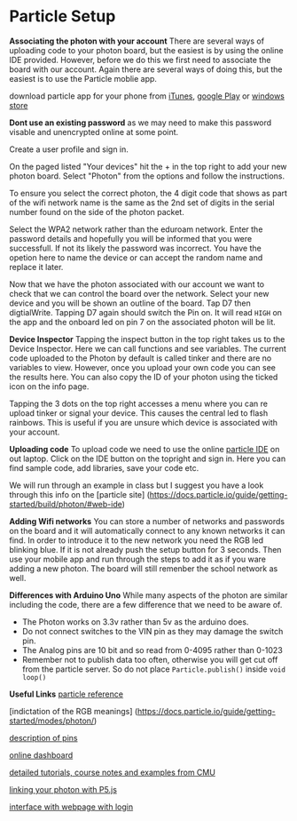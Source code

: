 

Particle Setup
==============

**Associating the photon with your account**
There are several ways of uploading code to your photon board, but the easiest is by using the online IDE provided. However, before we do this we first need to associate the board with our account. Again there are several ways of doing this, but the easiest is to use the Particle moblie app.

download particle app for your phone from [iTunes](https://itunes.apple.com/us/app/particle-build-iot-projects/id991459054?mt=8), [google Play](https://play.google.com/store/apps/details?id=io.particle.android.app&hl=en) or [windows store](https://www.microsoft.com/en-us/store/p/particle/9nblggh4p55n)

**Dont use an existing password** as we may need to make this password visable and unencrypted online at some point.

Create a user profile and sign in. 

On the paged listed "Your devices" hit the + in the top right to add your new photon board. Select "Photon" from the options and follow the instructions. 

To ensure you select the correct photon, the 4 digit code that shows as part of the wifi network name is the same as the 2nd set of digits in the serial number found on the side of the photon packet.

Select the WPA2 network rather than the eduroam network. Enter the password details and hopefully you will be informed that you were successfull. If not its likely the password was incorrect. You have the opetion here to name the device or can accept the random name and replace it later.

Now that we have the photon associated with our account we want to check that we can control the board over the network. Select your new device and you will be shown an outline of the board. Tap D7 then digtialWrite. Tapping D7 again should switch the Pin on. It will read `HIGH` on the app and the onboard led on pin 7 on the associated photon will be lit. 

**Device Inspector**
Tapping the inspect button in the top right takes us to the Device Inspector. Here we can call functions and see variables. The current code uploaded to the Photon by default is called tinker and there are no variables to view. However, once you upload your own code you can see the results here. You can also copy the ID of your photon using the ticked icon on the info page. 

Tapping the 3 dots on the top right accesses a menu where you can re upload tinker or signal your device. This causes the central led to flash rainbows. This is useful if you are unsure which device is associated with your account. 

**Uploading code**
To upload code we need to use the online [particle IDE](https://www.particle.io/) on out laptop. Click on the IDE button on the topright and sign in. 
Here you can find sample code, add libraries, save your code etc.

We will run through an example in class but I suggest you have a look through this info on the [particle site] (https://docs.particle.io/guide/getting-started/build/photon/#web-ide)

**Adding Wifi networks**
You can store a number of networks and passwords on the board and it will automatically connect to any known networks it can find. In order to introduce it to the new network you need the RGB led blinking blue. If it is not already push the setup button for 3 seconds. Then use your mobile app and run through the steps to add it as if you ware adding a new photon. The board will still remenber the school network as well. 

**Differences with Arduino Uno**
While many aspects of the photon are similar including the code, there are a few difference that we need to be aware of.

* The Photon works on 3.3v rather than 5v as the arduino does. 
* Do not connect switches to the VIN pin as they may damage the switch pin.
* The Analog pins are 10 bit and so read from 0-4095 rather than 0-1023
* Remember not to publish data too often, otherwise you will get cut off from the particle server. So do not place `Particle.publish()` inside `void loop()`

**Useful Links**
[particle reference](https://docs.particle.io/reference/firmware/photon/#cloud-functions)

[indictation of the RGB meanings] (https://docs.particle.io/guide/getting-started/modes/photon/)

[description of pins](https://docs.particle.io/datasheets/photon-datasheet/#pin-description)

[online dashboard](http://jflasher.github.io/spark-helper/)

[detailed tutorials, course notes and examples from CMU](http://daraghbyrne.github.io/diotlabs/)

[linking your photon with P5.js](https://www.youtube.com/watch?v=0QjgnEBp__U&feature=youtu.be&list=PLRqwX-V7Uu6bYBG4PsCJpsvMka3boE9pR)

[interface with webpage with login](https://community.particle.io/t/web-page-sample-code-using-particle-api-js/21590)
